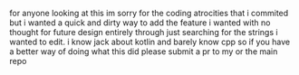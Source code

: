 for anyone looking at this im sorry for the coding atrocities that i commited but i wanted a quick and dirty way to add the feature i wanted with no thought for future design entirely through just searching for the strings i wanted to edit. i know jack about kotlin and barely know cpp so if you have a better way of doing what this did please submit a pr to my or the main repo

